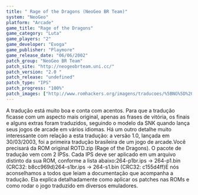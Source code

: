 ```yaml
---
title: " Rage of the Dragons (NeoGeo BR Team)"
system: "NeoGeo"
platform: "Arcade"
game_title: "Rage of the Dragons"
game_category: "Luta"
game_players: "2"
game_developer: "Evoga"
game_publisher: "Playmore"
game_release_date: "06/06/2002"
patch_group: "NeoGeo BR Team"
patch_site: "http://neogeobrteam.uni.cc/"
patch_version: "2.0 "
patch_release: "undefined"
patch_type: "IPS"
patch_progress: "100%"
patch_images: ["http://www.romhackers.org/imagens/traducoes/%5BNG%5D%20Rage%20of%20the%20Dragons%20-%20NGBRT%20-%20Logo.png","http://www.romhackers.org/imagens/traducoes/%5BNG%5D%20Rage%20of%20the%20Dragons%20-%20NGBRT%20-%201.png","http://www.romhackers.org/imagens/traducoes/%5BNG%5D%20Rage%20of%20the%20Dragons%20-%20NGBRT%20-%202.png"]
---
```

A tradução está muito boa e conta com acentos. Para que a tradução ficasse com um aspecto mais original, apenas as frases de vitória, os finais e alguns extras foram traduzidos, seguindo o modelo da SNK quando lança seus jogos de arcade em vários idiomas. Há um outro detalhe muito interessante com relação a esta tradução: a versão 1.0, lançada em 30/03/2003, foi a primeira tradução brasileira de um jogo de arcade.Você precisará da ROM original ROTD.zip (Rage of the Dragons). O pacote de tradução vem com 2 IPSs. Cada IPS deve ser aplicado em um arquivo distinto da sua ROM, conforme a lista abaixo:264-p1br.ips -> 264-p1.bin (CRC32: b8cc969d)264-s1br.ips -> 264-s1.bin (CRC32: c155d4ff)E nós aconselhamos a todos que leiam a documentação que acompanha a tradução. Ela explica detalhadamente como aplicar os patches nas ROMs e como rodar o jogo traduzido em diversos emuladores.